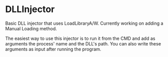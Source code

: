 # DLLInjector
Basic DLL injector that uses LoadLibraryA/W.
Currently working on adding a Manual Loading method.

The easiest way to use this injector is to run it from the CMD and add as arguments the process' name and the DLL's path. You can also write these arguments as input after running the program.
